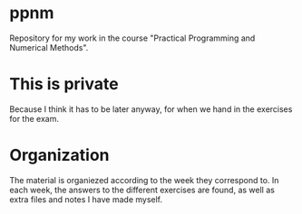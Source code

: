 # ppnm
Repository for my work in the course "Practical Programming and Numerical Methods".

# This is private
Because I think it has to be later anyway, for when we hand in the exercises for the exam.

# Organization
The material is organiezed according to the week they correspond to. In each week, the answers to the different exercises are found, as well as extra files and notes I have made myself.
